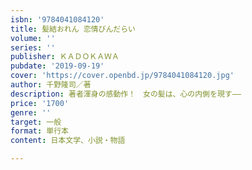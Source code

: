 ```yaml
---
isbn: '9784041084120'
title: 髪結おれん 恋情びんだらい
volume: ''
series: ''
publisher: ＫＡＤＯＫＡＷＡ
pubdate: '2019-09-19'
cover: 'https://cover.openbd.jp/9784041084120.jpg'
author: 千野隆司／著
description: 著者渾身の感動作！　女の髪は、心の内側を現す――
price: '1700'
genre: ''
target: 一般
format: 単行本
content: 日本文学、小説・物語

---
```


